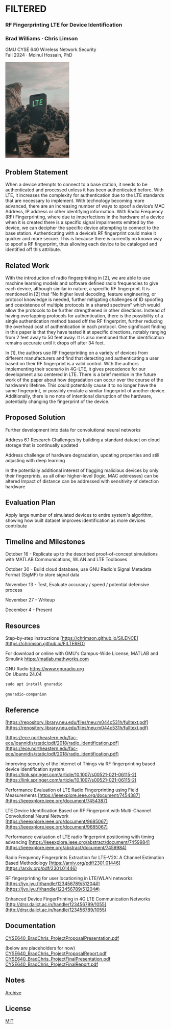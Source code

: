 # FILTERED

### RF Fingerprinting LTE for Device Identification
### Brad Williams · Chris Limson
GMU CYSE 640 Wireless Network Security  
Fall 2024 · Moinul Hossain, PhD  

<img src="images/monolith.jpg" width="200" height="300">

## Problem Statement
When a device attempts to connect to a base station, it needs to be authenticated and processed unless it has been authenticated before.  With LTE, it increases the complexity for authentication due to the LTE standards that are necessary to implement.  With technology becoming more advanced, there are an increasing number of ways to spoof a device’s MAC Address, IP address or other identifying information.  With Radio Frequency (RF) Fingerprinting, where due to imperfections in the hardware of a device when it is created there is a specific signal impairments emitted by the device, we can decipher the specific device attempting to connect to the base station.  Authenticating with a device’s RF fingerprint could make it quicker and more secure.  This is because there is currently no known way to spoof a RF fingerprint, thus allowing each device to be cataloged and identified off this attribute.

## Related Work
With the introduction of radio fingerprinting in [2], we are able to use machine learning models and software defined radio frequencies to give each device, although similar in nature, a specific RF fingerprint.  It is mentioned in [2] that “No higher level decoding, feature engineering, or protocol knowledge is needed, further mitigating challenges of ID spoofing and coexistence of multiple protocols in a shared spectrum” which would allow the protocols to be further strengthened in other directions.  Instead of having overlapping protocols for authentication, there is the possibility of a single authentication method based off the RF fingerprint, further reducing the overhead cost of authentication in each protocol.  One significant finding in this paper is that they have tested it at specific directions, notably ranging from 2 feet away to 50 feet away.  It is also mentioned that the identification remains accurate until it drops off after 34 feet.

In [1], the authors use RF fingerprinting on a variety of devices from different manufacturers and find that detecting and authenticating a user based on their RF fingerprint is a valid control.  With the authors implementing their scenario in 4G-LTE, it gives precedence for our development also centered in LTE.  There is a brief mention in the future work of the paper about how degradation can occur over the course of the hardware’s lifetime.  This could potentially cause it to no longer have the same fingerprint, or possibly emulate a similar fingerprint of another device.  Additionally, there is no note of intentional disruption of the hardware, potentially changing the fingerprint of the device.

## Proposed Solution
Further development into data for convolutional neural networks

Address 6.1 Research Challenges by building a standard dataset on cloud storage that is continually updated

Address challenge of hardware degradation, updating properties and still adjusting with deep learning

In the potentially additional interest of flagging malicious devices by only their fingerprints, as all other higher-level (logic, MAC addresses) can be altered
Impact of distance can be addressed with sensitivity of detection hardware

## Evaluation Plan
Apply large number of simulated devices to entire system's algorithm, showing how built dataset improves identification as more devices contribute

## Timeline and Milestones
October 16 - Replicate up to the described proof-of-concept simulations with MATLAB Communications, WLAN and LTE Toolboxes

October 30 - Build cloud database, use GNU Radio's Signal Metadata Format (SigMF) to store signal data 

November 13 - Test, Evaluate accuracy / speed / potential defensive process

November 27 - Writeup

December 4 - Present

## Resources
Step-by-step instructions [https://chrimson.github.io/SILENCE](https://chrimson.github.io/FILTERED)

For download or online with GMU's Campus-Wide License, MATLAB and Simulink https://matlab.mathworks.com  

GNU Radio https://www.gnuradio.org  
On Ubuntu 24.04  
```
sudo apt install gnuradio

gnuradio-companion
```

## Reference
[https://repository.library.neu.edu/files/neu:m044c531h/fulltext.pdf](https://repository.library.neu.edu/files/neu:m044c531h/fulltext.pdf)

[https://ece.northeastern.edu/fac-ece/ioannidis/static/pdf/2018/radio_identification.pdf](https://ece.northeastern.edu/fac-ece/ioannidis/static/pdf/2018/radio_identification.pdf)

Improving security of the Internet of Things via RF fingerprinting based device identification system [https://link.springer.com/article/10.1007/s00521-021-06115-2](https://link.springer.com/article/10.1007/s00521-021-06115-2)

Performance Evaluation of LTE Radio Fingerprinting using Field Measurements [https://ieeexplore.ieee.org/document/7454387](https://ieeexplore.ieee.org/document/7454387)

LTE Device Identification Based on RF Fingerprint with Multi-Channel Convolutional Neural Network [https://ieeexplore.ieee.org/document/9685067](https://ieeexplore.ieee.org/document/9685067)

Performance evaluation of LTE radio fingerprint positioning with timing advancing [https://ieeexplore.ieee.org/abstract/document/7459984](https://ieeexplore.ieee.org/abstract/document/7459984)

Radio Frequency Fingerprints Extraction for LTE-V2X: A Channel Estimation Based Methodology [https://arxiv.org/pdf/2301.01446](https://arxiv.org/pdf/2301.01446)

RF fingerprinting for user locationing in LTE/WLAN networks [https://jyx.jyu.fi/handle/123456789/51204#](https://jyx.jyu.fi/handle/123456789/51204#)

Enhanced Device FingerPrinting in 4G LTE Communication Networks [http://drsr.daiict.ac.in/handle/123456789/1055](http://drsr.daiict.ac.in/handle/123456789/1055)

## Documentation
[CYSE640_BradChris_ProjectProposalPresentation.pdf](docs/CYSE640_BradChris_ProjectProposalPresentation.pdf)

(below are placeholders for now)  
[CYSE640_BradChris_ProjectProposalReport.pdf](docs/CYSE640_BradChris_ProjectProposalReport.pdf)  
[CYSE640_BradChris_ProjectFinalPresentation.pdf](docs/CYSE640_BradChris_ProjectFinalPresentation.pdf)  
[CYSE640_BradChris_ProjectFinalReport.pdf](docs/CYSE640_BradChris_ProjectFinalReport.pdf)  

## Notes
[Archive](archive.md)

## License
[MIT](LICENSE)

